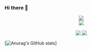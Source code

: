 ### Hi there 👋

<center> <img src="https://img.shields.io/badge/python-3776AB?style=flat-square&logo=python&logoColor=white"/></center> <center> <img src="https://img.shields.io/badge/jupyter-F37626?style=flat-square&logo=jupyter&logoColor=white"/> </center> <br>
<center> <img src="https://img.shields.io/badge/MySQL-4479A1?style=flat-square&logo=MySQL&logoColor=white"/> <img src="https://img.shields.io/badge/AWS-232F3E?style=flat-square&logo=amazonaws&logoColor=white"/> </center>

[![Anurag's GitHub stats](https://github-readme-stats.vercel.app/api?username=thsckdduq&theme=dracula)]

<!--
**thsckdduq/thsckdduq** is a ✨ _special_ ✨ repository because its `README.md` (this file) appears on your GitHub profile.

Here are some ideas to get you started:

- 🔭 I’m currently working on ...
- 🌱 I’m currently learning ...
- 👯 I’m looking to collaborate on ...
- 🤔 I’m looking for help with ...
- 💬 Ask me about ...
- 📫 How to reach me: ...
- 😄 Pronouns: ...
- ⚡ Fun fact: ...
-->
